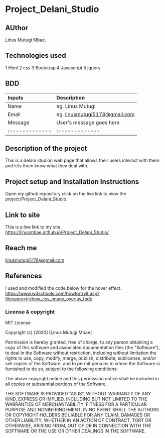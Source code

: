 # Project_Delani_Studio

## AUthor
Linus Mutugi Mbae.
## Technologies used
1 Html
2 css
3 Bootstrap
4 Javascript
5 jquery
## BDD
| Inputs | Description    |
| :------------- | :------------- |
| Name       | eg. Linus Mutugi       |
| Email       | eg. linusmutugi5178@gmail.com        |
| Message       | User's message goes here       |
| :------------- | :------------- |
## Description of the project
This is a delani studion web page that allows their users interact with them and lets them know what they deal with.
## Project setup and Installation Instructions
Open my github repository
click on the live link to view the project/Project_Delani_Studio.
## Link to site
This is a live link to my site. https://linusmbae.github.io/Project_Delani_Studio/
## Reach me
linusmutugi5178@gmail.com
## References
  I used and modified the code below for the hover effect.
  https://www.w3schools.com/howto/tryit.asp?filename=tryhow_css_image_overlay_fade
### License & copyright
MIT License

Copyright (c) [2020] [Linus Mutugi Mbae]

Permission is hereby granted, free of charge, to any person obtaining a copy
of this software and associated documentation files (the "Software"), to deal
in the Software without restriction, including without limitation the rights
to use, copy, modify, merge, publish, distribute, sublicense, and/or sell
copies of the Software, and to permit persons to whom the Software is
furnished to do so, subject to the following conditions:

The above copyright notice and this permission notice shall be included in all
copies or substantial portions of the Software.

THE SOFTWARE IS PROVIDED "AS IS", WITHOUT WARRANTY OF ANY KIND, EXPRESS OR
IMPLIED, INCLUDING BUT NOT LIMITED TO THE WARRANTIES OF MERCHANTABILITY,
FITNESS FOR A PARTICULAR PURPOSE AND NONINFRINGEMENT. IN NO EVENT SHALL THE
AUTHORS OR COPYRIGHT HOLDERS BE LIABLE FOR ANY CLAIM, DAMAGES OR OTHER
LIABILITY, WHETHER IN AN ACTION OF CONTRACT, TORT OR OTHERWISE, ARISING FROM,
OUT OF OR IN CONNECTION WITH THE SOFTWARE OR THE USE OR OTHER DEALINGS IN THE
SOFTWARE.
